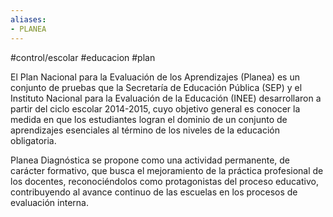```yaml
---
aliases:
- PLANEA
---
```


#control/escolar #educacion #plan  

El Plan Nacional para la Evaluación de los Aprendizajes (Planea) es un conjunto de pruebas que la Secretaría de Educación Pública (SEP) y el Instituto Nacional para la Evaluación de la Educación (INEE) desarrollaron a partir del ciclo escolar 2014-2015, cuyo objetivo general es conocer la medida en que los estudiantes logran el dominio de un conjunto de aprendizajes esenciales al término de los niveles de la educación obligatoria.

Planea Diagnóstica se propone como una actividad permanente, de carácter formativo, que busca el mejoramiento de la práctica profesional de los docentes, reconociéndolos como protagonistas del proceso educativo, contribuyendo al avance continuo de las escuelas en los procesos de evaluación interna.